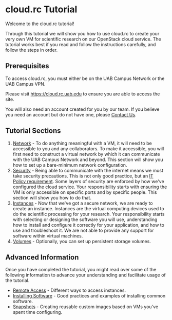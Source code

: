 # cloud.rc Tutorial

Welcome to the cloud.rc tutorial!

Through this tutorial we will show you how to use cloud.rc to create your very own VM for scientific research on our OpenStack cloud service. The tutorial works best if you read and follow the instructions carefully, and follow the steps in order.

## Prerequisites

To access cloud.rc, you must either be on the UAB Campus Network or the UAB Campus VPN.

Please visit <https://cloud.rc.uab.edu> to ensure you are able to access the site.

You will also need an account created for you by our team. If you believe you need an account but do not have one, please [Contact Us](../../index.md#contact-us).

## Tutorial Sections

1. [Network](networks.md) - To do anything meaningful with a VM, it will need to be accessible to you and any collaborators. To make it accessible, you will first need to construct a virtual network by which it can communicate with the UAB Campus Network and beyond. This section will show you how to set up a bare-minimum network configuration.
2. [Security](security.md) - Being able to communicate with the internet means we must take security precautions. This is not only good practice, but an [IT Policy requirement](https://www.uab.edu/it/home/policies). Some layers of security are enforced by how we've configured the cloud service. Your responsibility starts with ensuring the VM is only accessible on specific ports and by specific people. This section will show you how to do that.
3. [Instances](instances.md) - Now that we've got a secure network, we are ready to create an instance. Instances are the virtual computing devices used to do the scientific processing for your research. Your responsibility starts with selecting or designing the software you will use, understanding how to install and configure it correctly for your application, and how to use and troubleshoot it. We are not able to provide any support for software within virtual machines.
4. [Volumes](volumes.md) - Optionally, you can set up persistent storage volumes.

## Advanced Information

Once you have completed the tutorial, you might read over some of the following information to advance your understanding and facilitate usage of the tutorial.

- [Remote Access](../remote_access.md) - Different ways to access instances.
- [Installing Software](../installing_software.md) - Good practices and examples of installing common software.
- [Snapshots](../snapshots.md) - Creating reusable custom images based on VMs you've spent time configuring.
